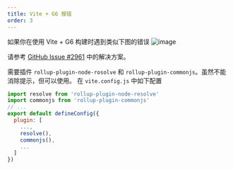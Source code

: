 ```yaml
---
title: Vite + G6 报错
order: 3
---
```


如果你在使用 Vite + G6 构建时遇到类似下图的错误
![image](https://user-images.githubusercontent.com/20942938/121661253-98c82e00-cad6-11eb-9d5c-e5827db62ed9.png)

请参考 [GitHub Issue #2961](https://github.com/antvis/G6/issues/2961) 中的解决方案。

需要插件 `rollup-plugin-node-rosolve` 和 `rollup-plugin-commonjs`。虽然不能消除提示，但可以使用。
在 `vite.config.js` 中如下配置

```javascript
import resolve from 'rollup-plugin-node-resolve'
import commonjs from 'rollup-plugin-commonjs'
// ...
export default defineConfig({
  plugin: [
    ...,
    resolve(),
    commonjs(),
    ...
  ]
})
```